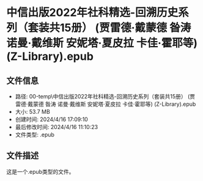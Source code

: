 ﻿# 中信出版2022年社科精选-回溯历史系列（套装共15册） (贾雷德·戴蒙德  昝涛  诺曼·戴维斯  安妮塔·夏皮拉  卡佳·霍耶等) (Z-Library).epub

## 文件信息
- 路径: 00-temp\中信出版2022年社科精选-回溯历史系列（套装共15册） (贾雷德·戴蒙德  昝涛  诺曼·戴维斯  安妮塔·夏皮拉  卡佳·霍耶等) (Z-Library).epub
- 大小: 53.7 MB
- 创建时间: 2024/4/16 17:09:10
- 最后修改时间: 2024/4/16 11:10:23
- 文件类型: .epub

## 文件描述
这是一个.epub类型的文件。

